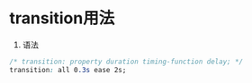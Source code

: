 # transition用法

1. 语法

```css
/* transition: property duration timing-function delay; */
transition: all 0.3s ease 2s;
```
